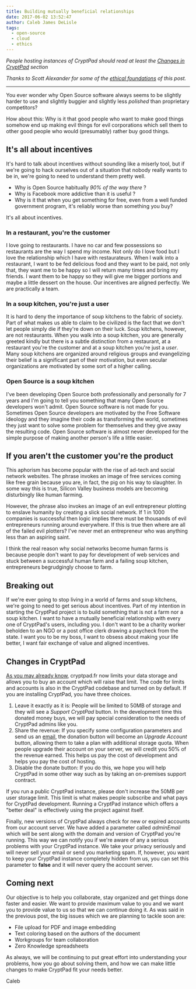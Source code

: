 ```yaml
---
title: Building mutually beneficial relationships
date: 2017-06-02 13:52:47
author: Caleb James DeLisle
tags:
  - open-source
  - cloud
  - ethics
---
```

 
*People hosting instances of CryptPad should read at least the
[Changes in CryptPad](/2017/06/02/Building-mutually-beneficial-relationships/#Changes-in-CryptPad)
section*
 
*Thanks to Scott Alexander for some of the
[ethical foundations](http://slatestarcodex.com/2014/07/30/meditations-on-moloch/)
of this post.*
 
---
 
You ever wonder why Open Source software always seems to be slightly harder
to use and slightly buggier and slightly less *polished* than proprietary
competitors?
 
How about this: Why is it that good people who want to make good things somehow
end up making evil things for evil corporations which sell them to other good
people who would (presumably) rather buy good things.


## It's all about incentives
 
It's hard to talk about incentives without sounding like a miserly tool, but if
we're going to hack ourselves out of a situation that nobody really wants to be in,
we're going to need to understand them pretty well.
 
* Why is Open Source habitually *90% of the way there* ?
* Why is Facebook more addictive than it is useful ?
* Why is it that when you get something for free, even from a well funded
government program, it's reliably worse than something you buy?
 
It's all about incentives.
 
### In a restaurant, you're the customer
 
I love going to restaurants. I have no car and few possessions so restaurants are
the way I spend my income. Not only do I love food but I love the relationship
which I have with restaurateurs. When I walk into a restaurant, I want to be fed
delicious food and they want to be paid, not only that, they want me to be happy
so I will return many times and bring my friends. I want them to be happy so they
will give me bigger portions and maybe a little dessert on the house. Our
incentives are aligned perfectly. We are practically a team.

### In a soup kitchen, you're just a user

It is hard to deny the importance of soup kitchens to the fabric of society.
Part of what makes us able to claim to be civilized is the fact that we don't let
people simply die if they're down on their luck. Soup kitchens, however, are not
restaurants. When you walk into a soup kitchen, you are generally greeted kindly
but there is a subtle distinction from a restaurant, at a restaurant you're the
customer and at a soup kitchen you're just a *user*. Many soup kitchens are
organized around religious groups and  evangelizing their belief is a significant
part of their motivation, but even secular organizations are motivated by some
sort of a higher calling.

### Open Source is a soup kitchen

I've been developing Open Source both professionally and personally for 7 years
and I'm going to tell you something that many Open Source developers won't admit.
Open Source software is not made for you. Sometimes Open Source developers are
motivated by the Free Software ideology and they imagine their code as
transforming the world, sometimes they just want to solve some problem for
themselves and they give away the resulting code. Open Source software is almost
never developed for the simple purpose of making another person's life a little
easier.
 
## If you aren't the customer you're the product
 
This aphorism has become popular with the rise of ad-tech and social network
websites. The phrase invokes an image of free services coming like free grain
because you are, in fact, the pig on his way to slaughter. In some way this is
true, Silicon Valley business models are becoming disturbingly like human
farming.

However, the phrase also invokes an image of an evil entrepreneur plotting to
enslave humanity by creating a slick social network. If 1 in 1000 companies is
successful then logic implies there must be thousands of evil entrepreneurs
running around everywhere. If this is true then where are all of the failed
evil plotters? I've never met an entrepreneur who was anything less than an
aspiring saint.
 
I think the real reason why social networks become human farms is because people
don't want to pay for development of web services and stuck between a successful
human farm and a failing soup kitchen, entrepreneurs begrudgingly choose to farm.
 
## Breaking out
 
If we're ever going to stop living in a world of farms and soup kitchens, we're
going to need to get serious about incentives. Part of my intention in starting
the CryptPad project is to build something that is not a farm nor a soup kitchen.
I want to have a mutually beneficial relationship with every one of CryptPad's
users, including you. I don't want to be a charity worker beholden to an NGO or
a post office clerk drawing a paycheck from the state. I want you to be my boss,
I want to obsess about making your life better, I want fair exchange of value
and aligned incentives.
 
## Changes in CryptPad
 
[As you may already know](/2017/05/23/CryptPad-use-it-love-it-support-it/),
cryptpad.fr now limits your data storage and allows you to buy an account which
will raise that limit. The code for limits and accounts is also in the CryptPad
codebase and turned on by default. If you are installing CryptPad, you have
three choices.

1. Leave it exactly as it is: People will be limited to 50MB of storage and they
will see a *Support CryptPad* button. In the development time this donated money
buys, we will pay special consideration to the needs of CryptPad admins like you.
2. Share the revenue: If you specify some configuration parameters and send us
an [email](mailto:sales@cryptpad.fr), the donation button will become an
*Upgrade Account* button, allowing them to take a plan with additional storage
quota. When people upgrade their account on your server, we will credit you 50%
of the revenue earned. This helps us pay the cost of development and helps you
pay the cost of hosting.
3. Disable the donate button: If you do this, we hope you will help CryptPad in
some other way such as by taking an on-premises support contract.

If you run a public CryptPad instance, please don't increase the 50MB per user
storage limit. This limit is what makes people subscribe and what pays for
CryptPad development. Running a CryptPad instance which offers a "better deal"
is effectively using the project against itself.

Finally, new versions of CryptPad always check for new or expired accounts from
our account server. We have added a parameter called *adminEmail* which will be
sent along with the domain and version of CryptPad you're running. This way we
can notify you if we're aware of any a serious problems with your CryptPad
instance. We take your privacy seriously and will never sell your email or send
you marketing spam. If, however, you want to keep your CryptPad instance
completely  hidden from us, you can set this parameter to **false** and it will
never query the account server.
 
## Coming next
 
Our objective is to help you collaborate, stay organized and get things done
faster and easier. We want to provide maximum value to you and we want you to
provide value to us so that we can continue doing it. As was said in the
previous post, the big issues which we are planning to tackle soon are:
 
* File upload for PDF and image embedding
* Text coloring based on the authors of the document
* Workgroups for team collaboration
* Zero Knowledge spreadsheets
 
As always, we will be continuing to put great effort into understanding your
problems, how you go about solving them, and how we can make little changes to
make CryptPad fit your needs better.
 
Caleb
 
